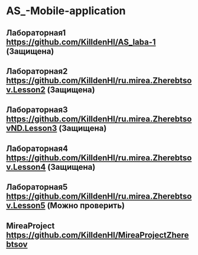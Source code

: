 # AS_-Mobile-application
## Лабораторная1 https://github.com/KilldenHI/AS_laba-1 (Защищена)
## Лабораторная2 https://github.com/KilldenHI/ru.mirea.Zherebtsov.Lesson2 (Защищена)
## Лабораторная3 https://github.com/KilldenHI/ru.mirea.ZherebtsovND.Lesson3 (Защищена)
## Лабораторная4 https://github.com/KilldenHI/ru.mirea.Zherebtsov.Lesson4 (Защищена)
## Лабораторная5 https://github.com/KilldenHI/ru.mirea.Zherebtsov.Lesson5 (Можно проверить)
## MireaProject  https://github.com/KilldenHI/MireaProjectZherebtsov
